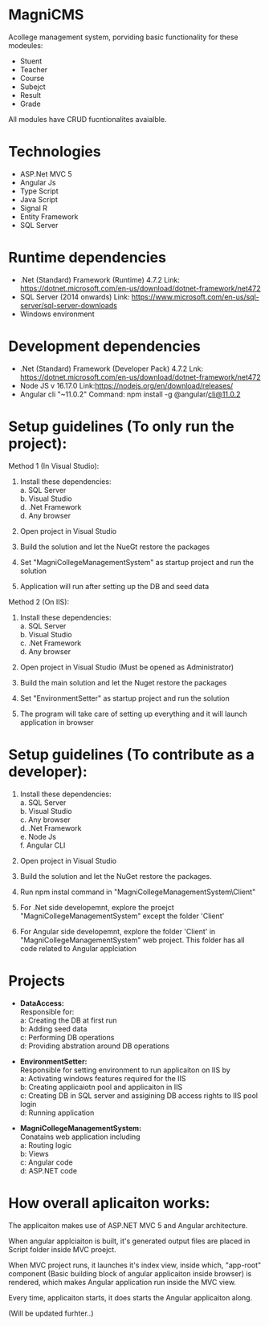 # MagniCMS
Acollege management system, porviding basic functionality for these modeules: 

* Stuent
* Teacher
* Course
* Subejct 
* Result 
* Grade

All modules have CRUD fucntionalites avaialble. 

# Technologies

* ASP.Net MVC 5
* Angular Js 
* Type Script
* Java Script 
* Signal R
* Entity Framework 
* SQL Server

# Runtime dependencies
* .Net (Standard) Framework  (Runtime) 4.7.2
Link: https://dotnet.microsoft.com/en-us/download/dotnet-framework/net472 
* SQL Server (2014 onwards)
Link: https://www.microsoft.com/en-us/sql-server/sql-server-downloads
* Windows environment

# Development dependencies
* .Net (Standard) Framework  (Developer Pack) 4.7.2
Lnk: https://dotnet.microsoft.com/en-us/download/dotnet-framework/net472 
* Node JS v 16.17.0  Link:https://nodejs.org/en/download/releases/
* Angular cli "~11.0.2" Command: npm install -g @angular/cli@11.0.2
    
# Setup guidelines (To only run the project):
Method 1 (In Visual Studio):
1) Install these dependencies:
    <br/>a. SQL Server
    <br/>b. Visual Studio
    <br/>d. .Net Framework
    <br/>d. Any browser
    
2) Open project in Visual Studio
3) Build the solution and let the NueGt restore the packages
4) Set "MagniCollegeManagementSystem" as startup project and run the solution
5) Application will run after setting up the DB and seed data
    
Method 2 (On IIS):
1) Install these dependencies:
    <br/>a. SQL Server
    <br/>b. Visual Studio
    <br/>c. .Net Framework
    <br/>d. Any browser
    
2) Open project in Visual Studio (Must be opened as Administrator)
3) Build the main solution and let the Nuget restore the packages
4) Set "EnvironmentSetter" as startup project and run the solution
5) The program will take care of setting up everything and it will launch application in browser

# Setup guidelines (To contribute as a developer):

1) Install these dependencies:
    <br/>a. SQL Server
    <br/>b. Visual Studio
    <br/>c. Any browser
    <br/>d. .Net Framework
    <br/>e. Node Js
    <br/>f. Angular CLI

2) Open project in Visual Studio
3) Build the solution and let the NuGet restore the packages.
4) Run npm instal command in  "MagniCollegeManagementSystem\Client"
4) For .Net side developemnt, explore the proejct "MagniCollegeManagementSystem" except the folder 'Client'
5) For Angular side developemnt, explore the folder 'Client' in "MagniCollegeManagementSystem" web project. This folder has all code related to Angular applciation

# Projects

* <b>  DataAccess:</b>
<br> Responsible for:
<br> a: Creating the DB at first run
<br> b: Adding seed data
<br> c: Performing DB operations
<br> d: Providing abstration around DB operations


 * <b> EnvironmentSetter:</b>
<br> Responsible for setting environment to run applicaiton on IIS by
<br> a: Activating windows features required for the IIS
<br> b: Creating applicaiotn pool and applicaiton in IIS
<br> c: Creating DB in SQL server and assigining DB access rights to IIS pool login
<br> d: Running application

* <b>  MagniCollegeManagementSystem:</b>
<br> Conatains web application including
<br> a: Routing logic
<br> b: Views
<br> c: Angular code
<br> d: ASP.NET code

# How overall aplicaiton works:
The applicaiton makes use of ASP.NET MVC 5 and Angular architecture.

When angular applciaiton is built, it's generated output files are placed in Script folder inside MVC proejct.

When MVC project runs, it launches it's index view, inside which, "app-root" component (Basic building block of angular applicaiton inside browser)
is rendered, which makes Angular application run inside the MVC view.

Every time, applicaiton starts, it does starts the Angular applicaiton along. 

(Will be updated furhter..)
